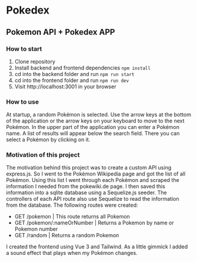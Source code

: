 # Pokedex
## Pokemon API + Pokedex APP

### How to start
1. Clone repository
2. Install backend and frontend dependencies `npm install`
3. cd into the backend folder and run `npm run start`
4. cd into the frontend folder and run `npm run dev`
5. Visit http://localhost:3001 in your browser

### How to use
At startup, a random Pokémon is selected. Use the arrow keys at the bottom of the application or the arrow keys on your keyboard to move to the next Pokémon. In the upper part of the application you can enter a Pokémon name. A list of results will appear below the search field. There you can select a Pokémon by clicking on it.

### Motivation of this project
The motivation behind this project was to create a custom API using express.js. So I went to the Pokémon Wikipedia page and got the list of all Pokémon. Using this list I went through each Pokémon and scraped the information I needed from the pokewiki.de page. I then saved this information into a sqlite database using a Sequelize.js seeder. The controllers of each API route also use Sequelize to read the information from the database. The following routes were created:
- GET /pokemon | This route returns all Pokemon
- GET /pokemon/:nameOrNumber | Returns a Pokemon by name or Pokemon number
- GET /random | Returns a random Pokemon

I created the frontend using Vue 3 and Tailwind. As a little gimmick I added a sound effect that plays when my Pokémon changes.
